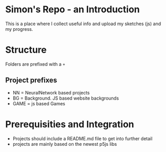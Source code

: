 # Simon's Repo - an Introduction
This is a place where I collect useful info and upload my
sketches (js) and my progress.

# Structure
Folders are prefixed with a `+`

## Project prefixes
- NN = NeuralNetwork based projects
- BG = Background. JS based website backgrounds
- GAME = js based Games

# Prerequisities and Integration
- Projects should include a README.md file to get into
  further detail
- projects are mainly based on the newest p5js libs 
